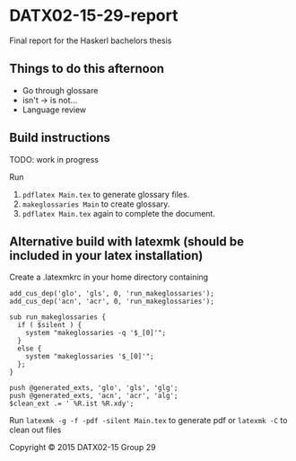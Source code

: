 # DATX02-15-29-report
Final report for the Haskerl bachelors thesis

## Things to do this afternoon
 - Go through glossare
 - isn't -> is not...
 - Language review
 

## Build instructions
TODO: work in progress

Run

1. `pdflatex Main.tex` to generate glossary files.
2. `makeglossaries Main` to create glossary.
3. `pdflatex Main.tex` again to complete the document.

## Alternative build with latexmk (should be included in your latex installation)
Create a .latexmkrc in your home directory containing

    add_cus_dep('glo', 'gls', 0, 'run_makeglossaries');
    add_cus_dep('acn', 'acr', 0, 'run_makeglossaries');

    sub run_makeglossaries {
      if ( $silent ) {
        system "makeglossaries -q '$_[0]'";
      }
      else {
        system "makeglossaries '$_[0]'";
      };
    }

    push @generated_exts, 'glo', 'gls', 'glg';
    push @generated_exts, 'acn', 'acr', 'alg';
    $clean_ext .= ' %R.ist %R.xdy';

Run `latexmk -g -f -pdf -silent Main.tex` to generate pdf
or  `latexmk -C` to clean out files

Copyright © 2015 DATX02-15 Group 29
